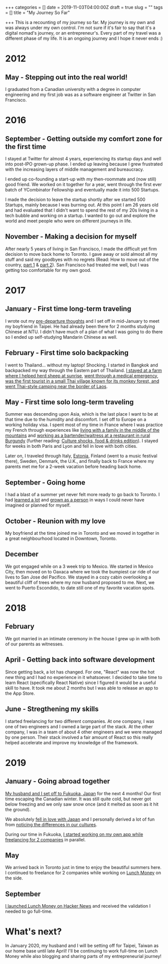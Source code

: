 +++
categories = []
date = 2019-11-03T04:00:00Z
draft = true
slug = ""
tags = []
title = "My Journey So Far"

+++
This is a recounting of my journey so far. My journey is my own and was always under my own control. I'm not sure if it's fair to say that it's a digital nomad's journey, or an entrepreneur's. Every part of my travel was a different phase of my life. It is an ongoing journey and I hope it never ends :)

# 2012

## May - Stepping out into the real world!

I graduated from a Canadian university with a degree in computer engineering and my first job was as a software engineer at Twitter in San Francisco.

# 2016

## September - Getting outside my comfort zone for the first time

I stayed at Twitter for almost 4 years, experiencing its startup days and well into post-IPO grown-up phase. I ended up leaving because I grew frustrated with the increasing layers of middle management and bureaucracy.

I ended up co-founding a start-up with my then-roommate and (now still) good friend. We worked on it together for a year, went through the first ever batch of YCombinator Fellowship and eventually made it into 500 Startups.

I made the decision to leave the startup shortly after we started 500 Startups, mainly because I was burning out. At this point I am 26 years old and had evaluated that I didn't want to spend the rest of my 20s living in a tech bubble and working on a startup. I wanted to go out and explore the world and meet people who were on different journeys in life.

## November - Making a decision for myself

After nearly 5 years of living in San Francisco, I made the difficult yet firm decision to move back home to Toronto. I gave away or sold almost all my stuff and said my goodbyes with no regrets (Read: How to move out of the country, [part 1](https://lunchbag.ca/how-to-move-out-of-the-country-pt-1/) & [part 2](https://lunchbag.ca/how-to-move-out-of-the-country-pt-2/)). San Francisco had treated me well, but I was getting too comfortable for my own good.

# 2017

## January - First time long-term traveling

I wrote out my [pre-departure thoughts](https://lunchbag.ca/pre-departure-thoughts/) and I set off in mid-January to meet my boyfriend in Taipei. He had already been there for 2 months studying Chinese at NTU. I didn't have much of a plan of what I was going to do there so I ended up self-studying Mandarin Chinese as well.

## February - First time solo backpacking

I went to Thailand... without my laptop! Shocking. I started in Bangkok and backpacked my way through the Eastern part of Thailand. [I stayed at a farm where I helped herd sheep at sunrise](https://lunchbag.ca/thailand-2-week-update/), [went through a medical emergency](https://lunchbag.ca/traveling-when-things-don-t-go-as-planned/), [was the first tourist in a small Thai village known for its monkey forest, and went Thai-style camping near the border of Laos](https://lunchbag.ca/thailand/).

## May - First time solo long-term traveling

Summer was descending upon Asia, which is the last place I want to be at that time due to the humidity and discomfort. I set off to Europe on a working holiday visa. I spent most of my time in France where I was practice my French through experiences like [living with a family in the middle of the mountains](https://lunchbag.ca/lunchbag-in-france-living-in-the-mountains/) and [working as a bartender/waitress at a restaurant in rural Burgundy](https://lunchbag.ca/france-dinner-service/) (further reading: [Culture shocks, food & drinks edition](https://lunchbag.ca/lunchbag-in-france-culture-shocks-food-drinks-edition/)). I stayed for weeks in both Paris and Lyon and fell in love with both cities.

Later on, I traveled through Italy, [Estonia](https://lunchbag.ca/lunchbag-in-estonia-a-truly-underrated-gem/), Finland (went to a music festival there), Sweden, Denmark, the U.K., and finally back to France where my parents met me for a 2-week vacation before heading back home.

## September - Going home

I had a blast of a summer yet never felt more ready to go back to Toronto. I had [learned a lot](https://lunchbag.ca/checking-in-things-i-ve-learned/) and [grown as a person](https://lunchbag.ca/why-i-quit-my-job-to-go-on-a-sabbatical/) in ways I could never have imagined or planned for myself.

## October - Reunion with my love

My boyfriend at the time joined me in Toronto and we moved in together in a great neighbourhood located in Downtown, Toronto.

## December

We got engaged while on a 3 week trip to Mexico. We started in Mexico City, then moved on to Oaxaca where we took the bumpiest car ride of our lives to San Jose del Pacifico. We stayed in a cozy cabin overlooking a beautiful cliff of trees where my now husband proposed to me. Next, we went to Puerto Escondido, to date still one of my favorite vacation spots.

# 2018

## February

We got married in an intimate ceremony in the house I grew up in with both of our parents as witnesses.

## April - Getting back into software development

Since getting back, a lot has changed. For one, "React" was now the hot new thing and I had no experience in it whatsoever. I decided to take time to learn React (specifically React Native) since I figured it would be a useful skill to have. It took me about 2 months but I was able to release an app to the App Store.

## June - Stregthening my skills

I started freelancing for two different companies. At one company, I was one of two engineers and I owned a large part of the stack. At the other company, I was in a team of about 4 other engineers and we were managed by one person. Their stack involved a fair amount of React so this really helped accelerate and improve my knowledge of the framework.

# 2019

## January - Going abroad together

[My husband and I set off to Fukuoka, Japan](https://lunchbag.ca/greetings-from-fukuoka/) for the next 4 months! Our first time escaping the Canadian winter. It was still quite cold, but never got below freezing and we only saw snow once (and it melted as soon as it hit the ground).

We absolutely [fell in love with Japan](https://lunchbag.ca/fukuoka/) and I personally derived a lot of fun from [noticing the differences in our cultures](https://lunchbag.ca/fukuoka-culture-shock/).

During our time in Fukuoka, [I started working on my own app while freelancing for 2 companies](https://lunchbag.ca/lunch-money/) in parallel.

## May

We arrived back in Toronto just in time to enjoy the beautiful summers here. I continued to freelance for 2 companies while working on [Lunch Money](https://lunchmoney.app) on the side.

## September

[I launched Lunch Money on Hacker News](https://news.ycombinator.com/item?id=20811287) and received the validation I needed to go full-time.

# What's next?

In January 2020, my husband and I will be setting off for Taipei, Taiwan as our home base until late April! I'll be continuing to work full-time on Lunch Money while also blogging and sharing parts of my entrepreneurial journey!